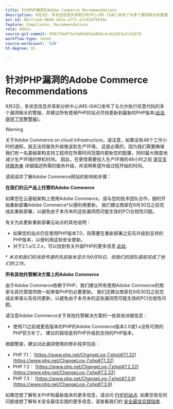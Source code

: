 ```yaml
---
title: 针对PHP漏洞的Adobe Commerce Recommendations
description: 9月3日，多状态信息共享和分析中心(MS-ISAC)发布了与多个漏洞相关的警报，这些漏洞可能允许执行任意代码，并建议所有使用PHP的站点尽快更新到最新的PHP版本（此处提供了完整的警报）(https://www.cisecurity.org/advisory/multiple-vulnerabilities-in-php-could-allow-for-arbitrary-code-execution_2019-087/)。
exl-id: 0bc7caab-0b89-463a-a7f2-a7c92df9f84e
feature: Compliance, Recommendations
role: Admin
source-git-commit: 958179e0f3efe08e65ea8b0c4c4e1015e3c5bb76
workflow-type: tm+mt
source-wordcount: '528'
ht-degree: 0%

---
```


# 针对PHP漏洞的Adobe Commerce Recommendations

9月3日，多状态信息共享和分析中心(MS-ISAC)发布了与允许执行任意代码的多个漏洞相关的警报，并建议所有使用PHP的站点尽快更新到最新的PHP版本([此处提供了完整警报](https://www.cisecurity.org/advisory/multiple-vulnerabilities-in-php-could-allow-for-arbitrary-code-execution_2019-087/))。

>[!WARNING]
>
>关于Adobe Commerce on cloud infrastructure，请注意，如果没有48个工作小时的通知，就无法将服务升级推送到生产环境。 这是必需的，因为我们需要确保我们有一名基础架构支持工程师在所需时间范围内更新您的配置，同时最大限度地减少生产环境的停机时间。 因此，在更改需要投入生产环境的48小时之前 [提交支持服务单](/help/help-center-guide/help-center/magento-help-center-user-guide.md#submit-ticket) 详细描述所需的服务升级，并说明希望升级过程开始的时间。

请阅读并了解Adobe Commerce网站的影响和步骤：

**在我们的云产品上托管的Adobe Commerce**

如果您在云基础架构上使用Adobe Commerce，请与您的技术团队合作，随时开始重新部署Adobe Commerce\*以便利用更新。 我们建议商家在9月30日之前完成此重新部署，以避免由于本月末的这些漏洞而可能生效的PCI合规性问题。

有关为此更新重新部署云站点的其他说明：

* 如果您的站点仍在使用PHP版本7.0，则需要在重新部署之前先升级到支持的PHP版本，以便利用这些安全更新。
* 对于2.1.x/2.2.x，可以找到有关升级PHP的更多信息 [此处](https://experienceleague.adobe.com/docs/commerce-cloud-service/user-guide/develop/upgrade/commerce-version.html).

\* *本文和我们的消息传递的先前版本显示为9月19日，但我们的团队提前完成了他们的工作。*

**所有其他托管解决方案上的Adobe Commerce**

由于Adobe Commerce依赖于PHP，我们建议所有使用Adobe Commerce的商家与其托管提供商一起审查PHP的必要更新。 我们还建议商家在9月30日之前完成此审查以及任何更新，以避免由于本月末的这些漏洞而可能生效的PCI合规性问题。

请注意Adobe Commerce关于其他托管解决方案的一些其他详细信息：

* 使用7.1之前或更高版本的PHP的Adobe Commerce版本2.0或1.x没有可用的PHP官方补丁。 建议的路径是将PHP升级到支持的PHP版本。

根据警报，建议对此漏洞使用的修补程序包括：

* PHP 7.1： [https://www.php.net/ChangeLog-7.php\#7.1.32](https://www.php.net/ChangeLog-7.php#7.1.32)
* PHP 7.2： [https://www.php.net/ChangeLog-7.php\#7.2.22](https://www.php.net/ChangeLog-7.php#7.2.22)
* PHP 7.3： [https://www.php.net/ChangeLog-7.php\#7.3.9](https://www.php.net/ChangeLog-7.php#7.3.9)

如果您想了解有关PHP和最新版本的更多信息，请访问 [PHP的站点](https://www.php.net/). 如果您有任何问题或想了解有关安全最佳实践的更多信息，请查看我们的 [安全最佳实践指南](https://www.adobe.com/content/dam/cc/en/security/pdfs/Adobe-Magento-Commerce-Best-Practices-Guide.pdf).
